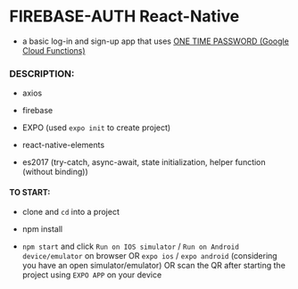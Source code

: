 # FIREBASE-AUTH React-Native

- a basic log-in and sign-up app that uses [ONE TIME PASSWORD (Google Cloud Functions)](https://github.com/ramirezjag00/advancedReactNative/tree/master/one-time-password)

### DESCRIPTION:

- axios

- firebase

- EXPO (used `expo init` to create project)

- react-native-elements

- es2017 (try-catch, async-await, state initialization, helper function (without binding))

#### TO START:

- clone and `cd` into a project

- npm install

- `npm start` and click `Run on IOS simulator` / `Run on Android device/emulator` on browser OR `expo ios` / `expo android` (considering you have an open simulator/emulator) OR scan the QR after starting the project using `EXPO APP` on your device
